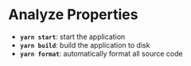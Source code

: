# Analyze Properties

* **`yarn start`**: start the application
* **`yarn build`**: build the application to disk
* **`yarn format`**: automatically format all source code

